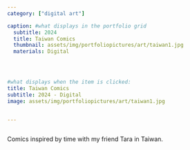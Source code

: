 ```yaml
---
category: ["digital art"]

caption: #what displays in the portfolio grid
  subtitle: 2024
  title: Taiwan Comics
  thumbnail: assets/img/portfoliopictures/art/taiwan1.jpg
  materials: Digital




#what displays when the item is clicked:
title: Taiwan Comics
subtitle: 2024 - Digital
image: assets/img/portfoliopictures/art/taiwan1.jpg


---
```

<div class="row padded">
 <div class="col-md-12 col-sm-12 ">
     <img class="img-fluid d-block mx-auto" src="assets/img/portfoliopictures/art/taiwan1.jpg" alt=""/>
  </div>
   <div class="col-md-6 col-sm-6 ">
     <img class="img-fluid d-block mx-auto" src="assets/img/portfoliopictures/art/taiwan2.JPG" alt=""/>
  </div>
   <div class="col-md-6 col-sm-6 ">
     <img class="img-fluid d-block mx-auto" src="assets/img/portfoliopictures/art/ghost1.png" alt=""/>
  </div>
     <div class="col-md-6 col-sm-6 ">
     <img class="img-fluid d-block mx-auto" src="assets/img/portfoliopictures/art/taiwan3.png" alt=""/>
  </div>
   <div class="col-md-6 col-sm-6 ">
     <img class="img-fluid d-block mx-auto" src="assets/img/portfoliopictures/art/taiwan5.png" alt=""/>
  </div>
     <div class="col-md-6 col-sm-6 ">
     <img class="img-fluid d-block mx-auto" src="assets/img/portfoliopictures/art/taiwan4.png" alt=""/>
  </div>
   <div class="col-md-6 col-sm-6 ">
     <img class="img-fluid d-block mx-auto" src="assets/img/portfoliopictures/art/taiwan6.png" alt=""/>
  </div>
</div>

Comics inspired by time with my friend Tara in Taiwan. 
